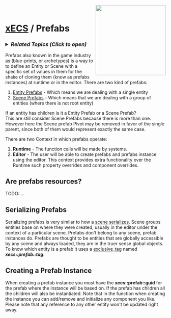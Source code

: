 <img src="https://i.imgur.com/TyjrCTS.jpg" align="right" width="220px" /><br>
# [xECS](xecs.md) / Prefabs

<h3><details><summary><i><b>Related Topics </b>(Click to open)</i></summary>

* [Component Serialization](xecs_component_serialization.md)
* [Component Properties](xecs_component_properties.md)
* [Component Typedef](xecs_component_typedef.md)
* [Scene entity references](ecs_scene_entity_references.md)
* [Scene Ranges](xecs_scene_ranges.md)
* [Scene file format, details about entities](xecs_scene_serialization_entity.md)
</details></h3>

Prefabs also known in the game industry as (blue-prints, or archetypes) is a way to to define an Entity or Scene with a specific set of values in them for the shake of cloning them (know as prefabs instances) at runtime or in the editor. There are two kind of prefabs:

1. [Entity Prefabs](xecs_prefab_entity.md) - Which means we are dealing with a single entity
2. [Scene Prefabs](xecs_prefab_scene.md) - Which means that we are dealing with a group of entities (where there is not root entity)

If an entity has children is it a Entity Prefab or a Scene Prefab?<br>
This are still consider Scene Prefabs because there is more than one. However here the Scene prefab Pivot may be removed in favor of the single parent, since both of them would represent exactly the same case.

There are two Context in which prefabs operate:

1. **Runtime** - The function calls will be made by systems. 
2. **Editor** - The user will be able to create prefabs and prefabs instance using the editor. This context provides extra functionality over the Runtime such property overrides and component overrides. 

## Are prefabs resources?

TODO:....

## Serializing Prefabs

Serializing prefabs is very similar to how a [scene serializes](xecs_scene_serialization.md). Scene groups entities base on where they were created, usually in the editor under the context of a particular scene. Prefabs don't belong to any scene, prefab instances do. Prefabs are thought to be entities that are globally accessible by any scene and always loaded, they are in the truer sense global objects. To know which entity is a prefab it uses a [exclusive_tag](xecs_component_type_tag.md) named ***xecs::prefab::tag***.

## Creating a Prefab Instance

When creating a prefab instance you must have the **xecs::prefab::guid** for the prefab where the instance will be based on. If the prefab has children all the children will also be instantiated. Note that in the function when creating the instance you can add/remove and initialize any component you like. Please note that any reference to any other entity won't be updated right away.

